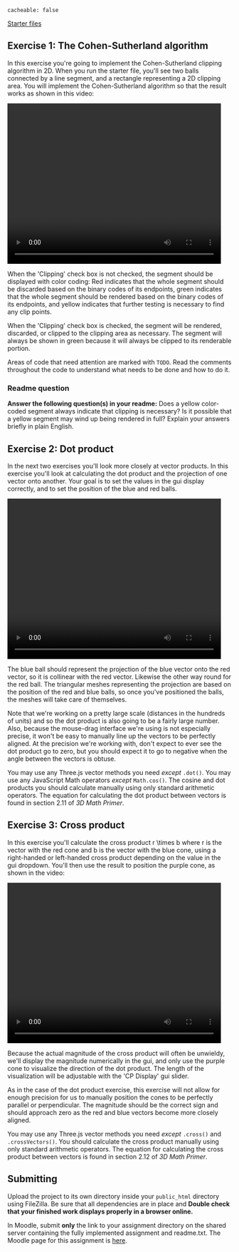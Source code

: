 ```
cacheable: false
```

[Starter files](/~tmullen/secure/f17cg/cs315-hw4.zip)

## Exercise 1: The Cohen-Sutherland algorithm

In this exercise you're going to implement the Cohen-Sutherland clipping algorithm in 2D. When you run the starter file, you'll see two balls connected by a line segment, and a rectangle representing a 2D clipping area. You will implement the Cohen-Sutherland algorithm so that the result works as shown in this video:

<video width="480" height="360" controls>
  <source src="/~tmullen/images/cg/cohenSutherland.ogv" type="video/ogg;" codecs="theora, vorbis">
Your browser does not support the video tag.
</video>

When the 'Clipping' check box is not checked, the segment should be displayed with color coding: Red indicates that the whole segment should be discarded based on the binary codes of its endpoints, green indicates that the whole segment should be rendered based on the binary codes of its endpoints, and yellow indicates that further testing is necessary to find any clip points.

When the 'Clipping' check box is checked, the segment will be rendered, discarded, or clipped to the clipping area as necessary. The segment will always be shown in green because it will always be clipped to its renderable portion. 

Areas of code that need attention are marked with `TODO`. Read the comments throughout the code to understand what needs to be done and how to do it. 

### Readme question

**Answer the following question(s) in your readme:** Does a yellow color-coded segment always indicate that clipping is necessary? Is it possible that a yellow segment may wind up being rendered in full? Explain your answers briefly in plain English. 

## Exercise 2: Dot product

In the next two exercises you'll look more closely at vector products. In this exercise you'll look at calculating the dot product and the projection of one vector onto another. Your goal is to set the values in the gui display correctly, and to set the position of the blue and red balls. 

<video width="480" height="360" controls>
  <source src="/~tmullen/images/cg/dotProduct.ogv" type="video/ogg;" codecs="theora, vorbis">
Your browser does not support the video tag.
</video>


The blue ball should represent the projection of the blue vector onto the red vector, so it is collinear with the red vector. Likewise the other way round for the red ball. The triangular meshes representing the projection are based on the position of the red and blue balls, so once you've positioned the balls, the meshes will take care of themselves.  

Note that we're working on a pretty large scale (distances in the hundreds of units) and so the dot product is also going to be a fairly large number. Also, because the mouse-drag interface we're using is not especially precise, it won't be easy to manually line up the vectors to be perfectly aligned. At the precision we're working with, don't expect to ever see the dot product go to zero, but you should expect it to go to negative when the angle between the vectors is obtuse.  

You may use any Three.js vector methods you need *except* `.dot()`. You may use any JavaScript Math operators *except* `Math.cos()`. The cosine and dot products you should calculate manually using only standard arithmetic operators. The equation for calculating the dot product between vectors is found in section 2.11 of <em>3D Math Primer</em>. 

## Exercise 3: Cross product

In this exercise you'll calculate the cross product <span class="latex">r \times b</span> where r is the vector with the red cone and b is the vector with the blue cone, using a right-handed or left-handed cross product depending on the value in the gui dropdown. You'll then use the result to position the purple cone, as shown in the video:

<video width="480" height="360" controls>
  <source src="/~tmullen/images/cg/crossProduct.ogv" type="video/ogg;" codecs="theora, vorbis">
Your browser does not support the video tag.
</video>

Because the actual magnitude of the cross product will often be unwieldy, we'll display the magnitude numerically in the gui, and only use the purple cone to visualize the direction of the dot product. The length of the visualization will be adjustable with the 'CP Display' gui slider. 

As in the case of the dot product exercise, this exercise will not allow for enough precision for us to manually position the cones to be perfectly parallel or perpendicular. The magnitude should be the correct sign and should approach zero as the red and blue vectors become more closely aligned. 

You may use any Three.js vector methods you need *except* `.cross()` and `.crossVectors()`. You should calculate the cross product manually using only standard arithmetic operators. The equation for calculating the cross product between vectors is found in section 2.12 of <em>3D Math Primer</em>. 

## Submitting

Upload the project to its own directory inside your `public_html` directory using FileZilla. Be sure that all dependencies are in place and **Double check that your finished work displays properly in a browser online.** 

In Moodle, submit **only** the link to your assignment directory on the shared server containing the fully implemented assignment and readme.txt.
The Moodle page for this assignment is [here](https://moodle.pugetsound.edu/moodle/mod/assign/view.php?id=407320).